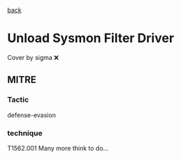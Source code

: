 [back](../index.md)
# Unload Sysmon Filter Driver
Cover by sigma :x: 
## MITRE
### Tactic
defense-evasion
### technique
T1562.001
Many more think to do...